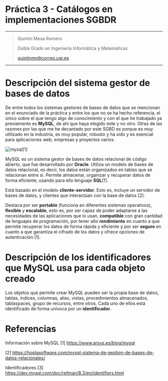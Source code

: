 # **Práctica 3 - Catálogos en implementaciones SGBDR**
----------------------
> Quintín Mesa Romero
>
> Doble Grado en Ingeniería Informática y Matemáticas
> 
> quintinmr@correo.ugr.es
----------------------

# Descripción del sistema gestor de bases de datos

De entre todos los sistemas gestores de bases de datos que se mencionan en el enunciado de la práctica y entre los que no se ha hecho referencia, el único sobre el que tengo algo de conocimiento y con el que he trabajado ya previamente es **MySQL**, de ahí que haya elegido este y no otro. Otras de las razones por las que me he decantado por este SGBD es porque es muy utilizado en la industria, es muy popular, robusto y ha sido y es esencial para aplicaciones web, empresas y proyectos varios.

![mysql](mysql.png)[1]

MySQL es un sistema gestor de bases de datos relacional de código abierto, que fue desarrollado por **Oracle**. Utiliza un modelo de bases de datos relacional, es decir, los datos están organizados en tablas que se relacionan entre sí. Permite almacenar, organizar y recuperar datos de forma eficiente, usando para ello lenguaje **SQL**[1]. 

Está basado en el modelo **cliente-servidor**. Esto es, incluye un servidor de bases de datos, y clientes que interactúan con la base de datos [2]. 

Destaca por ser **portable** (funciona en diferentes sistemas operativos), **flexible** y **escalable**, esto es, por ser capaz de poder adaptarse a las necesidades de las aplicaciones que lo usan, **compatible** con gran cantidad de lenguajes de programación, por tener alto **rendimiento** en cuanto a que permite recuperar los datos de forma rápida y eficiente y por ser **seguro** en cuanto a que garantiza el cifrado de los datos y ofrece opciones de autenticación [1].

# Descripción de los identificadores que MySQL usa para cada objeto creado

Los objetos que permite crear MySQL pueden ser la propia base de datos, tablas, índices, columnas, alias, vistas, procedimientos almacenados, tablaspaces, grupo de recursos, entre otros. Cada uno de ellos está identificado de forma unívoca por un **identificador**.



# Referencias


Información sobre MySQL
[1] https://www.arsys.es/blog/mysql

[2] https://hoplasoftware.com/mysql-sistema-de-gestion-de-bases-de-datos-relacionales/

Identificadores
[3] https://dev.mysql.com/doc/refman/8.3/en/identifiers.html 

